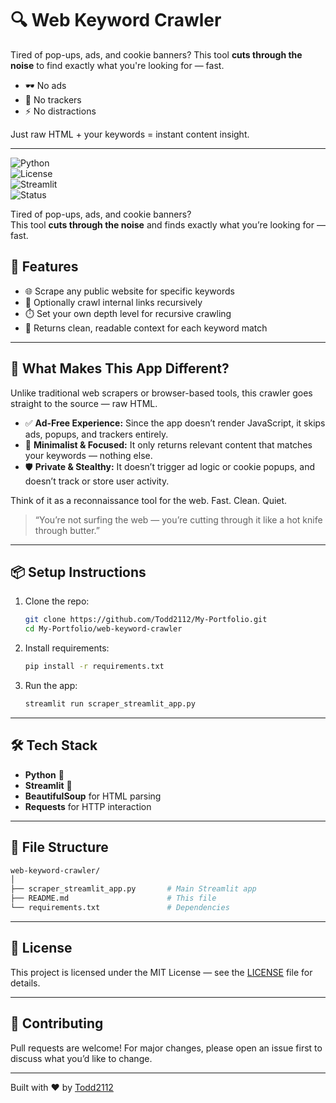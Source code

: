 # 🔍 Web Keyword Crawler

Tired of pop-ups, ads, and cookie banners? This tool **cuts through the noise** to find exactly what you're looking for — fast.

- 🕶️ No ads  
- 🚫 No trackers  
- ⚡ No distractions  

Just raw HTML + your keywords = instant content insight.

---

![Python](https://img.shields.io/badge/Python-3.8%2B-blue?logo=python&logoColor=white)  
![License](https://img.shields.io/badge/License-MIT-green.svg)  
![Streamlit](https://img.shields.io/badge/Streamlit-%F0%9F%8E%88-red)  
![Status](https://img.shields.io/badge/Status-Active-brightgreen)

Tired of pop-ups, ads, and cookie banners?  
This tool **cuts through the noise** and finds exactly what you’re looking for — fast.


## 🚀 Features

- 🌐 Scrape any public website for specific keywords
- 🔗 Optionally crawl internal links recursively
- ⏱️ Set your own depth level for recursive crawling
- 📄 Returns clean, readable context for each keyword match

---

## 🎯 What Makes This App Different?

Unlike traditional web scrapers or browser-based tools, this crawler goes straight to the source — raw HTML.

- ✅ **Ad-Free Experience:** Since the app doesn’t render JavaScript, it skips ads, popups, and trackers entirely.
- 🧠 **Minimalist & Focused:** It only returns relevant content that matches your keywords — nothing else.
- 🛡️ **Private & Stealthy:** It doesn’t trigger ad logic or cookie popups, and doesn’t track or store user activity.

Think of it as a reconnaissance tool for the web. Fast. Clean. Quiet.

> “You’re not surfing the web — you’re cutting through it like a hot knife through butter.”

---

## 📦 Setup Instructions

1. Clone the repo:
   ```bash
   git clone https://github.com/Todd2112/My-Portfolio.git
   cd My-Portfolio/web-keyword-crawler
   ```

2. Install requirements:
   ```bash
   pip install -r requirements.txt
   ```

3. Run the app:
   ```bash
   streamlit run scraper_streamlit_app.py
   ```

---

## 🛠️ Tech Stack

- **Python** 🐍
- **Streamlit** 🎈
- **BeautifulSoup** for HTML parsing
- **Requests** for HTTP interaction

---

## 📁 File Structure

```bash
web-keyword-crawler/
│
├── scraper_streamlit_app.py       # Main Streamlit app
├── README.md                      # This file
└── requirements.txt               # Dependencies
```

---

## 📘 License

This project is licensed under the MIT License — see the [LICENSE](../LICENSE) file for details.

---

## 🙌 Contributing

Pull requests are welcome! For major changes, please open an issue first to discuss what you’d like to change.

---

Built with ❤️ by [Todd2112](https://github.com/Todd2112)

